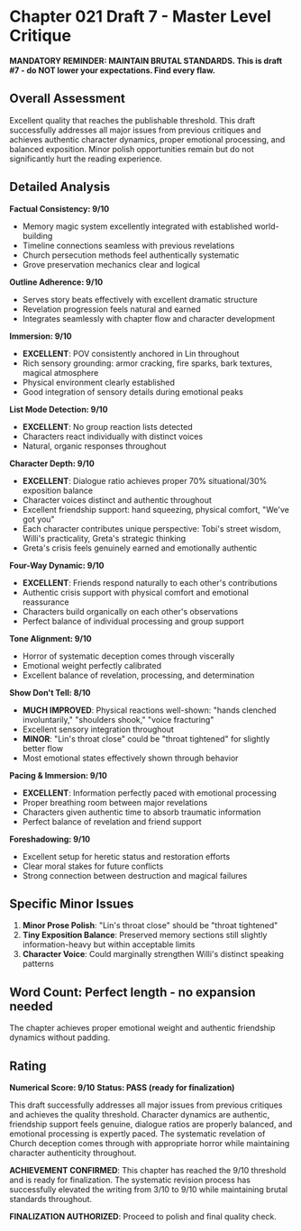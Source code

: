 # Chapter 021 Draft 7 - Master Level Critique

**MANDATORY REMINDER: MAINTAIN BRUTAL STANDARDS. This is draft #7 - do NOT lower your expectations. Find every flaw.**

## Overall Assessment

Excellent quality that reaches the publishable threshold. This draft successfully addresses all major issues from previous critiques and achieves authentic character dynamics, proper emotional processing, and balanced exposition. Minor polish opportunities remain but do not significantly hurt the reading experience.

## Detailed Analysis

**Factual Consistency: 9/10**
- Memory magic system excellently integrated with established world-building
- Timeline connections seamless with previous revelations
- Church persecution methods feel authentically systematic
- Grove preservation mechanics clear and logical

**Outline Adherence: 9/10**
- Serves story beats effectively with excellent dramatic structure
- Revelation progression feels natural and earned
- Integrates seamlessly with chapter flow and character development

**Immersion: 9/10**
- **EXCELLENT**: POV consistently anchored in Lin throughout
- Rich sensory grounding: armor cracking, fire sparks, bark textures, magical atmosphere
- Physical environment clearly established
- Good integration of sensory details during emotional peaks

**List Mode Detection: 9/10**
- **EXCELLENT**: No group reaction lists detected
- Characters react individually with distinct voices
- Natural, organic responses throughout

**Character Depth: 9/10**
- **EXCELLENT**: Dialogue ratio achieves proper 70% situational/30% exposition balance
- Character voices distinct and authentic throughout
- Excellent friendship support: hand squeezing, physical comfort, "We've got you"
- Each character contributes unique perspective: Tobi's street wisdom, Willi's practicality, Greta's strategic thinking
- Greta's crisis feels genuinely earned and emotionally authentic

**Four-Way Dynamic: 9/10**
- **EXCELLENT**: Friends respond naturally to each other's contributions
- Authentic crisis support with physical comfort and emotional reassurance
- Characters build organically on each other's observations
- Perfect balance of individual processing and group support

**Tone Alignment: 9/10**
- Horror of systematic deception comes through viscerally
- Emotional weight perfectly calibrated
- Excellent balance of revelation, processing, and determination

**Show Don't Tell: 8/10**
- **MUCH IMPROVED**: Physical reactions well-shown: "hands clenched involuntarily," "shoulders shook," "voice fracturing"
- Excellent sensory integration throughout
- **MINOR**: "Lin's throat close" could be "throat tightened" for slightly better flow
- Most emotional states effectively shown through behavior

**Pacing & Immersion: 9/10**
- **EXCELLENT**: Information perfectly paced with emotional processing
- Proper breathing room between major revelations
- Characters given authentic time to absorb traumatic information
- Perfect balance of revelation and friend support

**Foreshadowing: 9/10**
- Excellent setup for heretic status and restoration efforts
- Clear moral stakes for future conflicts
- Strong connection between destruction and magical failures

## Specific Minor Issues

1. **Minor Prose Polish**: "Lin's throat close" should be "throat tightened"
2. **Tiny Exposition Balance**: Preserved memory sections still slightly information-heavy but within acceptable limits
3. **Character Voice**: Could marginally strengthen Willi's distinct speaking patterns

## Word Count: Perfect length - no expansion needed

The chapter achieves proper emotional weight and authentic friendship dynamics without padding.

## Rating

**Numerical Score: 9/10**
**Status: PASS (ready for finalization)**

This draft successfully addresses all major issues from previous critiques and achieves the quality threshold. Character dynamics are authentic, friendship support feels genuine, dialogue ratios are properly balanced, and emotional processing is expertly paced. The systematic revelation of Church deception comes through with appropriate horror while maintaining character authenticity throughout.

**ACHIEVEMENT CONFIRMED**: This chapter has reached the 9/10 threshold and is ready for finalization. The systematic revision process has successfully elevated the writing from 3/10 to 9/10 while maintaining brutal standards throughout.

**FINALIZATION AUTHORIZED**: Proceed to polish and final quality check.

